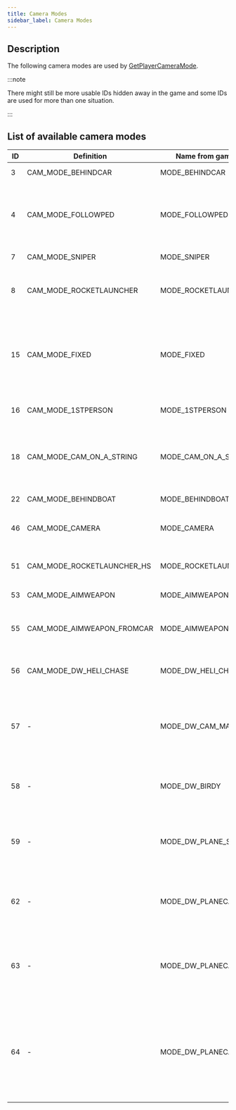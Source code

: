 ```yaml
---
title: Camera Modes
sidebar_label: Camera Modes
---
```


## Description

The following camera modes are used by [GetPlayerCameraMode](../functions/GetPlayerCameraMode).

:::note

There might still be more usable IDs hidden away in the game and some IDs are used for more than one situation.

:::

## List of available camera modes

| ID  | Definition                 | Name from game files   | Description                                                                                                                    |
| --- | -------------------------- | ---------------------- | ------------------------------------------------------------------------------------------------------------------------------ |
| 3   | CAM_MODE_BEHINDCAR         | MODE_BEHINDCAR         | Train/tram camera                                                                                                              |
| 4   | CAM_MODE_FOLLOWPED         | MODE_FOLLOWPED         | Follow ped (normal behind player camera), several variable distances                                                           |
| 7   | CAM_MODE_SNIPER            | MODE_SNIPER            | Sniper aiming (sniper scope)                                                                                                   |
| 8   | CAM_MODE_ROCKETLAUNCHER    | MODE_ROCKETLAUNCHER    | Rocket Launcher aiming (rocket launcher scope)                                                                                 |
| 15  | CAM_MODE_FIXED             | MODE_FIXED             | Fixed camera (non-moving) - used for garages, chase camera, entering buildings, buying food etc                                |
| 16  | CAM_MODE_1STPERSON         | MODE_1STPERSON         | Vehicle front camera, bike side camera                                                                                         |
| 18  | CAM_MODE_CAM_ON_A_STRING   | MODE_CAM_ON_A_STRING   | Normal car (+ skimmer + helicopter + airplane), several variable distances                                                     |
| 22  | CAM_MODE_BEHINDBOAT        | MODE_BEHINDBOAT        | Normal boat camera                                                                                                             |
| 46  | CAM_MODE_CAMERA            | MODE_CAMERA            | Weapon aiming (weapon scope)                                                                                                   |
| 51  | CAM_MODE_ROCKETLAUNCHER_HS | MODE_ROCKETLAUNCHER_HS | Heat-seeking Rocket Launcher aiming                                                                                            |
| 53  | CAM_MODE_AIMWEAPON         | MODE_AIMWEAPON         | Aiming any other weapon                                                                                                        |
| 55  | CAM_MODE_AIMWEAPON_FROMCAR | MODE_AIMWEAPON_FROMCAR | Vehicle passenger aiming camera (drive by as a player)                                                                         |
| 56  | CAM_MODE_DW_HELI_CHASE     | MODE_DW_HELI_CHASE     | Chase camera: helicopter/bird view                                                                                             |
| 57  | -                          | MODE_DW_CAM_MAN        | Chase camera: ground camera, zooms in quite quickly and pan to the vehicle                                                     |
| 58  | -                          | MODE_DW_BIRDY          | Chase camera: horizontal flyby past vehicle                                                                                    |
| 59  | -                          | MODE_DW_PLANE_SPOTTER  | Chase camera (for air vehicles only): ground camera, looking up to the air vehicle                                             |
| 62  | -                          | MODE_DW_PLANECAM1      | Chase camera (for air vehicles only): vertical flyby past air vehicle                                                          |
| 63  | -                          | MODE_DW_PLANECAM2      | Chase camera (for air vehicles only): horizontal flyby past air vehicle (similar to 58 and 62)                                 |
| 64  | -                          | MODE_DW_PLANECAM3      | Chase camera (for air vehicles only): camera focused on pilot, similar to pressing LOOK_BEHIND key on foot, but in air vehicle |
